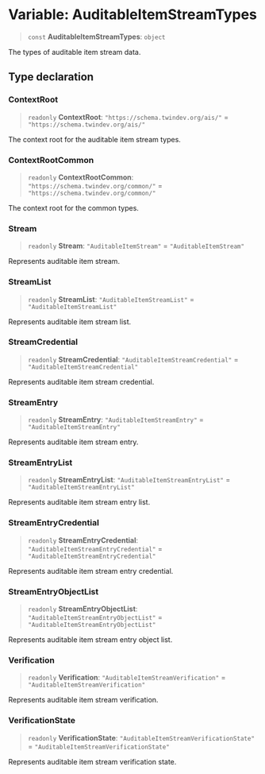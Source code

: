 # Variable: AuditableItemStreamTypes

> `const` **AuditableItemStreamTypes**: `object`

The types of auditable item stream data.

## Type declaration

### ContextRoot

> `readonly` **ContextRoot**: `"https://schema.twindev.org/ais/"` = `"https://schema.twindev.org/ais/"`

The context root for the auditable item stream types.

### ContextRootCommon

> `readonly` **ContextRootCommon**: `"https://schema.twindev.org/common/"` = `"https://schema.twindev.org/common/"`

The context root for the common types.

### Stream

> `readonly` **Stream**: `"AuditableItemStream"` = `"AuditableItemStream"`

Represents auditable item stream.

### StreamList

> `readonly` **StreamList**: `"AuditableItemStreamList"` = `"AuditableItemStreamList"`

Represents auditable item stream list.

### StreamCredential

> `readonly` **StreamCredential**: `"AuditableItemStreamCredential"` = `"AuditableItemStreamCredential"`

Represents auditable item stream credential.

### StreamEntry

> `readonly` **StreamEntry**: `"AuditableItemStreamEntry"` = `"AuditableItemStreamEntry"`

Represents auditable item stream entry.

### StreamEntryList

> `readonly` **StreamEntryList**: `"AuditableItemStreamEntryList"` = `"AuditableItemStreamEntryList"`

Represents auditable item stream entry list.

### StreamEntryCredential

> `readonly` **StreamEntryCredential**: `"AuditableItemStreamEntryCredential"` = `"AuditableItemStreamEntryCredential"`

Represents auditable item stream entry credential.

### StreamEntryObjectList

> `readonly` **StreamEntryObjectList**: `"AuditableItemStreamEntryObjectList"` = `"AuditableItemStreamEntryObjectList"`

Represents auditable item stream entry object list.

### Verification

> `readonly` **Verification**: `"AuditableItemStreamVerification"` = `"AuditableItemStreamVerification"`

Represents auditable item stream verification.

### VerificationState

> `readonly` **VerificationState**: `"AuditableItemStreamVerificationState"` = `"AuditableItemStreamVerificationState"`

Represents auditable item stream verification state.
